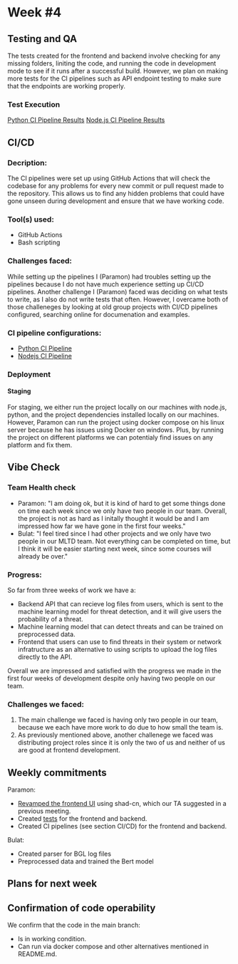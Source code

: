 # Week #4

## Testing and QA
The tests created for the frontend and backend involve checking for any missing folders, liniting the code, and running the code in development mode to see if it runs after a successful build.
However, we plan on making more tests for the CI pipelines such as API endpoint testing to make sure that the endpoints are working properly.

### Test Execution
[Python CI Pipeline Results](https://github.com/IU-Capstone-Project-2025/MLTD/actions/runs/16017212438)
[Node.js CI Pipeline Results](https://github.com/IU-Capstone-Project-2025/MLTD/actions/runs/16017212442)

## CI/CD
### Decription:
The CI pipelines were set up using GitHub Actions that will check the codebase for any problems for every new commit or pull request made to the repository.
This allows us to find any hidden problems that could have gone unseen during development and ensure that we have working code.

### Tool(s) used:
- GitHub Actions
- Bash scripting

### Challenges faced:
While setting up the pipelines I (Paramon) had troubles setting up the pipelines because I do not have much experience setting up CI/CD pipelines.
Another challenge I (Paramon) faced was deciding on what tests to write, as I also do not write tests that often.
However, I overcame both of those challeneges by looking at old group projects with CI/CD pipelines configured, searching online for documenation and examples.

### CI pipeline configurations:
  - [Python CI Pipeline](https://github.com/IU-Capstone-Project-2025/MLTD/blob/main/.github/workflows/python-ci.yml)
  - [Nodejs CI Pipeline](https://github.com/IU-Capstone-Project-2025/MLTD/blob/main/.github/workflows/node.js.yml)

### Deployment
#### Staging
For staging, we either run the project locally on our machines with node.js, python, and the project dependencies installed locally on our machines.
However, Paramon can run the project using docker compose on his linux server because he has issues using Docker on windows. Plus, by running the project on different platforms we can potentialy find issues on any platform and fix them.

## Vibe Check

### Team Health check
- Paramon: "I am doing ok, but it is kind of hard to get some things done on time each week since we only have two people in our team. Overall, the project is not as hard as I initally thought it would be and I am impressed how far we have gone in the first four weeks."
- Bulat: "I feel tired since I had other projects and we only have two people in our MLTD team. Not everything can be completed on time, but I think it will be easier starting next week, since some courses will already be over."

### Progress:
So far from three weeks of work we have a:
- Backend API that can recieve log files from users, which is sent to the machine learning model for threat detection, and it will give users the probability of a threat.
- Machine learning model that can detect threats and can be trained on preprocessed data.
- Frontend that users can use to find threats in their system or network infratructure as an alternative to using scripts to upload the log files directly to the API.

Overall we are impressed and satisfied with the progress we made in the first four weeks of development despite only having two people on our team.

### Challenges we faced:
1. The main challenge we faced is having only two people in our team, because we each have more work to do due to how small the team is.
2. As previously mentioned above, another challenege we faced was distributing project roles since it is only the two of us and neither of us are good at frontend development.

## Weekly commitments

Paramon:
- [Revamped the frontend UI](https://github.com/IU-Capstone-Project-2025/MLTD/commit/86ca789cb8076a4a1d91826a634d56db52e3e613) using shad-cn, which our TA suggested in a previous meeting.
- Created [tests](https://github.com/IU-Capstone-Project-2025/MLTD/commit/a5571c70dea95cf55aa594e0e1539dee58b082e6) for the frontend and backend.
- Created CI pipelines (see section CI/CD) for the frontend and backend.

Bulat:
- Created parser for BGL log files
- Preprocessed data and trained the Bert model
## Plans for next week

## Confirmation of code operability
We confirm that the code in the main branch:
- Is in working condition.
- Can run via docker compose and other alternatives mentioned in README.md.
